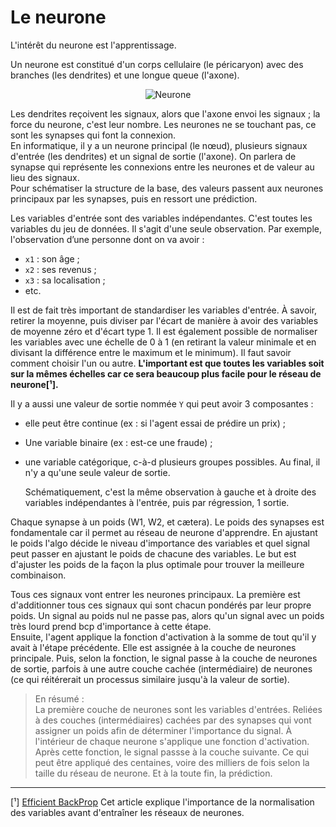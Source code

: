 # **Le neurone**

L'intérêt du neurone est l'apprentissage.   

Un neurone est constitué d'un corps cellulaire (le péricaryon) avec des branches (les dendrites) et une longue queue (l'axone).
<div align="center">
    <img src="../../img/neurone.avif" alt="Neurone" title="Neurone">
</div>

Les dendrites reçoivent les signaux, alors que l'axone envoi les signaux ; la force du neurone, c'est leur nombre. Les neurones ne se touchant pas, ce sont les synapses qui font la connexion.  
En informatique, il y a un neurone principal (le nœud), plusieurs signaux d'entrée (les dendrites) et un signal de sortie (l'axone). On parlera de synapse qui représente les connexions entre les neurones et de valeur au lieu des signaux.  
Pour schématiser la structure de la base, des valeurs passent aux neurones principaux par les synapses, puis en ressort une prédiction.  

Les variables d'entrée sont des variables indépendantes. C'est toutes les variables du jeu de données. Il s'agit d'une seule observation. Par exemple, l'observation d’une personne dont on va avoir :

* `x1` : son âge ;
* `x2` : ses revenus ;
* `x3` : sa localisation ; 
* etc.  

Il est de fait très important de standardiser les variables d'entrée. À savoir, retirer la moyenne, puis diviser par l'écart de manière à avoir des variables de moyenne zéro et d'écart type 1. Il est également possible de normaliser les variables avec une échelle de 0 à 1 (en retirant la valeur minimale et en divisant la différence entre le maximum et le minimum). Il faut savoir comment choisir l'un ou autre. **L'important est que toutes les variables soit sur la mêmes échelles car ce sera beaucoup plus facile pour le réseau de neurone[¹].** 

Il y a aussi une valeur de sortie nommée `Y` qui peut avoir 3 composantes : 
* elle peut être continue (ex : si l'agent essai de prédire un prix) ;  
* Une variable binaire (ex : est-ce une fraude) ;  
* une variable catégorique, c-à-d plusieurs groupes possibles.
Au final, il n'y a qu'une seule valeur de sortie.  

    Schématiquement, c'est la même observation à gauche et à droite des variables indépendantes à l'entrée, puis par régression, 1 sortie.

Chaque synapse à un poids (W1, W2, et cætera). Le poids des synapses est fondamentale car il permet au réseau de neurone d'apprendre. En ajustant le poids l'algo décide le niveau d'importance des variables et quel signal peut passer en ajustant le poids de chacune des variables. Le but est d'ajuster les poids de la façon la plus optimale pour trouver la meilleure combinaison. 

Tous ces signaux vont entrer les neurones principaux. La première est d'additionner tous ces signaux qui sont chacun pondérés par leur propre poids. Un signal au poids nul ne passe pas, alors qu'un signal avec un poids très lourd prend bcp d'importance à cette étape.  
Ensuite, l'agent applique la fonction d'activation à la somme de tout qu'il y avait à l'étape précédente. Elle est assignée à la couche de neurones principale.
Puis, selon la fonction, le signal passe à la couche de neurones de sortie, parfois à une autre couche cachée (intermédiaire) de neurones (ce qui réitérerait un processus similaire jusqu'à la valeur de sortie).  

> En résumé :  
La première couche de neurones sont les variables d'entrées. Reliées à des couches (intermédiaires) cachées par des synapses qui vont assigner un poids afin de déterminer l'importance du signal. À l'intérieur de chaque neurone s'applique une fonction d'activation. Après cette fonction, le signal passse à la couche suivante. Ce qui peut être appliqué des centaines, voire des milliers de fois selon la taille du réseau de neurone. Et à la toute fin, la prédiction.
___
[¹] [Efficient BackProp](https://yann.lecun.com/exdb.public/pdf/lecun-98b.pdf) Cet article explique l'importance de la normalisation des variables avant d'entraîner les réseaux de neurones.